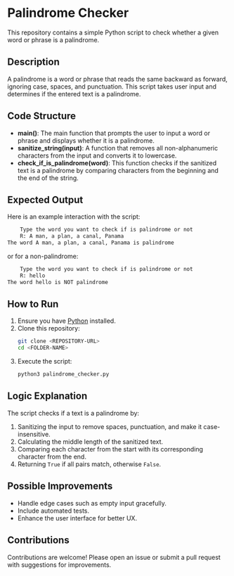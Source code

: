 # Palindrome Checker

This repository contains a simple Python script to check whether a given word or phrase is a palindrome.

## Description

A palindrome is a word or phrase that reads the same backward as forward, ignoring case, spaces, and punctuation. This script takes user input and determines if the entered text is a palindrome.

## Code Structure

- **main()**: The main function that prompts the user to input a word or phrase and displays whether it is a palindrome.
- **sanitize_string(input)**: A function that removes all non-alphanumeric characters from the input and converts it to lowercase.
- **check_if_is_palindrome(word)**: This function checks if the sanitized text is a palindrome by comparing characters from the beginning and the end of the string.

## Expected Output

Here is an example interaction with the script:

```bash
	Type the word you want to check if is palindrome or not 
	R: A man, a plan, a canal, Panama
The word A man, a plan, a canal, Panama is palindrome
```

or for a non-palindrome:

```bash
	Type the word you want to check if is palindrome or not 
	R: hello
The word hello is NOT palindrome
```

## How to Run

1. Ensure you have [Python](https://www.python.org/downloads/) installed.
2. Clone this repository:
   ```bash
   git clone <REPOSITORY-URL>
   cd <FOLDER-NAME>
   ```
3. Execute the script:
   ```bash
   python3 palindrome_checker.py
   ```

## Logic Explanation

The script checks if a text is a palindrome by:

1. Sanitizing the input to remove spaces, punctuation, and make it case-insensitive.
2. Calculating the middle length of the sanitized text.
3. Comparing each character from the start with its corresponding character from the end.
4. Returning `True` if all pairs match, otherwise `False`.

## Possible Improvements

- Handle edge cases such as empty input gracefully.
- Include automated tests.
- Enhance the user interface for better UX.

## Contributions

Contributions are welcome! Please open an issue or submit a pull request with suggestions for improvements.